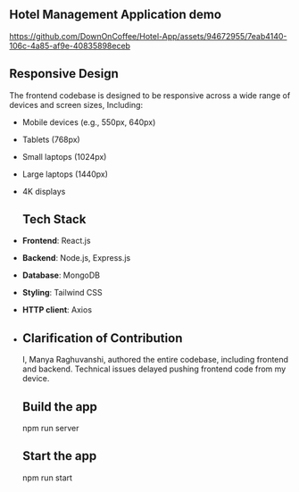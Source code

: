## Hotel Management Application demo  

https://github.com/DownOnCoffee/Hotel-App/assets/94672955/7eab4140-106c-4a85-af9e-40835898eceb
## Responsive Design
The frontend codebase is designed to be responsive across a wide range of devices and screen sizes, Including:
- Mobile devices (e.g., 550px, 640px)
- Tablets (768px)
- Small laptops (1024px)
- Large laptops (1440px)
- 4K displays

  ## Tech Stack
- **Frontend**: React.js
- **Backend**: Node.js, Express.js
- **Database**: MongoDB
- **Styling**: Tailwind CSS
- **HTTP client**: Axios
- 
  ## Clarification of Contribution
  I, Manya Raghuvanshi, authored the entire codebase, including frontend and backend. Technical issues delayed pushing frontend code from my device.

  ## Build the app
  npm run server

  ## Start the app
  npm run start






